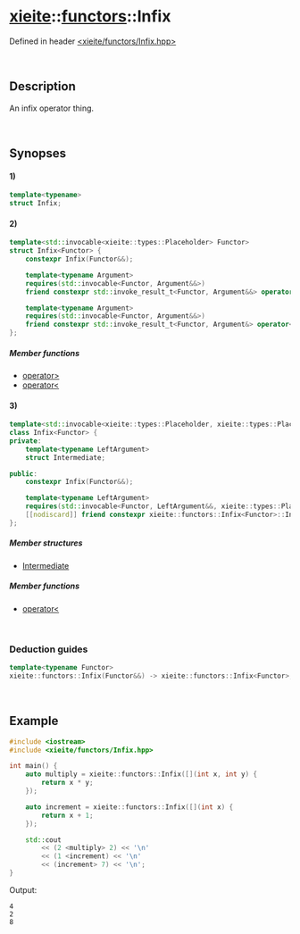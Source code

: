 # [xieite](../../xieite.md)\:\:[functors](../../functors.md)\:\:Infix
Defined in header [<xieite/functors/Infix.hpp>](../../../include/xieite/functors/Infix.hpp)

&nbsp;

## Description
An infix operator thing.

&nbsp;

## Synopses
#### 1)
```cpp
template<typename>
struct Infix;
```
#### 2)
```cpp
template<std::invocable<xieite::types::Placeholder> Functor>
struct Infix<Functor> {
    constexpr Infix(Functor&&);

    template<typename Argument>
    requires(std::invocable<Functor, Argument&&>)
    friend constexpr std::invoke_result_t<Functor, Argument&&> operator>(const xieite::functors::Infix<Functor>&, Argument&&);

    template<typename Argument>
    requires(std::invocable<Functor, Argument&&>)
    friend constexpr std::invoke_result_t<Functor, Argument&> operator<(Argument&&, const xieite::functors::Infix<Functor>&);
};
```
##### Member functions
- [operator>](./structures/Infix/2/operators/more.md)
- [operator<](./structures/Infix/2/operators/less.md)
#### 3)
```cpp
template<std::invocable<xieite::types::Placeholder, xieite::types::Placeholder> Functor>
class Infix<Functor> {
private:
    template<typename LeftArgument>
    struct Intermediate;

public:
    constexpr Infix(Functor&&);

    template<typename LeftArgument>
    requires(std::invocable<Functor, LeftArgument&&, xieite::types::Placeholder>)
    [[nodiscard]] friend constexpr xieite::functors::Infix<Functor>::Intermediate<LeftArgument&&> operator<(LeftArgument&&, const xieite::functors::Infix<Functor>&);
};
```
##### Member structures
- [Intermediate](./structures/Infix/3/Intermediate.md)
##### Member functions
- [operator<](./structures/Infix/3/operators/less.md)

&nbsp;

### Deduction guides
```cpp
template<typename Functor>
xieite::functors::Infix(Functor&&) -> xieite::functors::Infix<Functor>;
```

&nbsp;

## Example
```cpp
#include <iostream>
#include <xieite/functors/Infix.hpp>

int main() {
    auto multiply = xieite::functors::Infix([](int x, int y) {
        return x * y;
    });

    auto increment = xieite::functors::Infix([](int x) {
        return x + 1;
    });

    std::cout
        << (2 <multiply> 2) << '\n'
        << (1 <increment) << '\n'
        << (increment> 7) << '\n';
}
```
Output:
```
4
2
8
```
